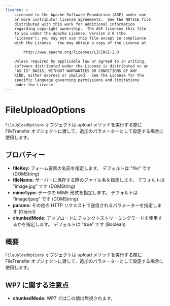 ```yaml
---
license: >
    Licensed to the Apache Software Foundation (ASF) under one
    or more contributor license agreements.  See the NOTICE file
    distributed with this work for additional information
    regarding copyright ownership.  The ASF licenses this file
    to you under the Apache License, Version 2.0 (the
    "License"); you may not use this file except in compliance
    with the License.  You may obtain a copy of the License at

        http://www.apache.org/licenses/LICENSE-2.0

    Unless required by applicable law or agreed to in writing,
    software distributed under the License is distributed on an
    "AS IS" BASIS, WITHOUT WARRANTIES OR CONDITIONS OF ANY
    KIND, either express or implied.  See the License for the
    specific language governing permissions and limitations
    under the License.
---
```


FileUploadOptions
========

`FileUploadOptions` オブジェクトは upload メソッドを実行する際に FileTransfer オブジェクトに渡して、追加のパラメーターとして設定する場合に使用します。

プロパティー
----------

- __fileKey:__ フォーム要素の名前を指定します。 デフォルトは "file" です (DOMString)
- __fileName:__ サーバーに保存する際のファイル名を指定します。 デフォルトは "image.jpg" です (DOMString)
- __mimeType:__ データの MIME 形式を指定します。 デフォルトは "image/jpeg" です (DOMString)
- __params:__ その他の HTTP リクエストで送信されるパラメーターを指定します (Object)
- __chunkedMode:__ アップロードにチャンクドストリーミングモードを使用するかを指定します。 デフォルトは "true" です (Boolean)


概要
-----------

`FileUploadOptions` オブジェクトは upload メソッドを実行する際に FileTransfer オブジェクトに渡して、追加のパラメーターとして設定する場合に使用します。

WP7 に関する注意点
---------

- __chunkedMode:__
    WP7 ではこの値は無視されます。
